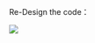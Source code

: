 Re-Design the code：

<img src="https://cdn.mathpix.com/snip/images/fgxOjYL7-6OIBWOYLgzaxPLezZbMMA2qrdvjRffzkGU.original.fullsize.png" />
